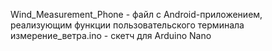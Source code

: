 Wind_Measurement_Phone - файл с Android-приложением, реализующим функции пользовательского терминала
измерение_ветра.ino - скетч для Arduino Nano
